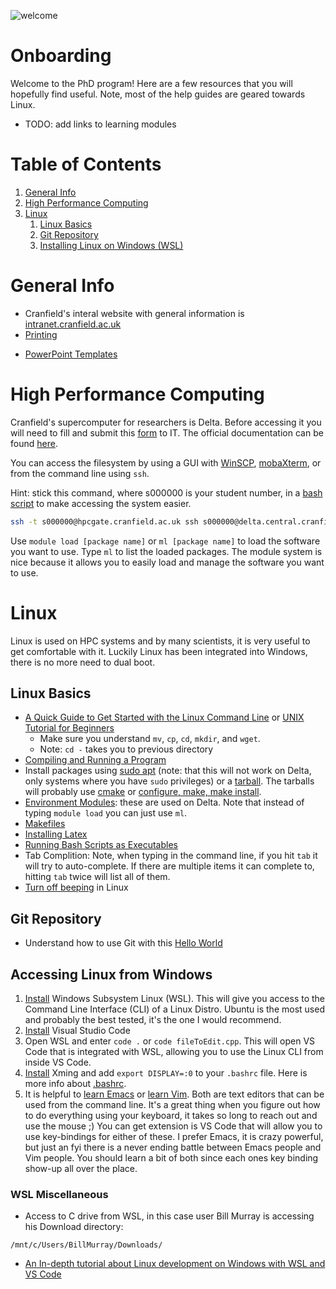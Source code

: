 ![welcome](https://cdn.pixabay.com/photo/2018/09/27/09/21/web-3706561_1280.jpg)
# Onboarding
Welcome to the PhD program!
Here are a few resources that you will hopefully find useful.
Note, most of the help guides are geared towards Linux.

* TODO: add links to learning modules

# Table of Contents
1. [General Info](#general-info)
2. [High Performance Computing](#hpc)
3. [Linux](#linux)
   1. [Linux Basics](#linux-basics)
   2. [Git Repository](#git-repo)
   3. [Installing Linux on Windows (WSL)](#wsl)

# General Info<a name="general-info"></a>
 * Cranfield's interal website with general information is
   [intranet.cranfield.ac.uk](intranet.cranfield.ac.uk)
 * [Printing](https://cranfield-cces.github.io/printing)
<!---  * add link to comp hardware -->
  * [PowerPoint Templates](https://intranet.cranfield.ac.uk/CranfieldBrand/Pages/PowerPoint-templates.aspx)

# High Performance Computing<a name="hpc"></a>
Cranfield's supercomputer for researchers is Delta.
Before accessing it you will need to fill and submit this
  [form](https://intranet.cranfield.ac.uk/it/Documents3/DeltaApplication.pdf)
  to IT.
The official documentation can be found
  [here](https://intranet.cranfield.ac.uk/it/Documents3/Getting%20Started%20With%20HPC.pdf).


You can access the filesystem by using a GUI with
[WinSCP](https://intranet.cranfield.ac.uk/it/Documents3/WindowsHPCSCP.pdf),
 [mobaXterm](https://intranet.cranfield.ac.uk/it/Documents3/WindowsMobaXterm.pdf),
 or from the command line using `ssh`.


Hint: stick this command, where s000000 is your student number, in a
  [bash script](https://github.com/Cranfield-CCES/cranfield-cces.github.io/blob/master/delta.sh)
  to make accessing the system easier.
``` bash
ssh -t s000000@hpcgate.cranfield.ac.uk ssh s000000@delta.central.cranfield.ac.uk
```

Use `module load [package name]` or `ml [package name]` to load the software you want to use.
Type `ml` to list the loaded packages.
The module system is nice because it allows you to easily load and manage the software you want to use.



# Linux
Linux is used on HPC systems and by many scientists, it is very useful to get comfortable with it.
Luckily Linux has been integrated into Windows, there is no more need to dual boot.

## Linux Basics<a name="linux-basics"></a>
 * [A Quick Guide to Get Started with the Linux Command Line](https://www.makeuseof.com/tag/using-linux-with-wayland/) or [UNIX Tutorial for Beginners](http://www.ee.surrey.ac.uk/Teaching/Unix/)
     * Make sure you understand `mv`, `cp`, `cd`, `mkdir`, and `wget`.
     * Note: `cd -` takes you to previous directory
 * [Compiling and Running a Program](https://cranfield-cces.github.io/compile)
 * Install packages using [sudo apt](https://codeburst.io/a-beginners-guide-to-using-apt-get-commands-in-linux-ubuntu-d5f102a56fc4)
   (note: that this will not work on Delta, only systems where you have `sudo` privileges)
   or a [tarball](https://linuxize.com/post/how-to-extract-unzip-tar-gz-file/).
   The tarballs will probably use [cmake](https://preshing.com/20170511/how-to-build-a-cmake-based-project/#running-cmake-from-the-command-line)
   or [configure, make, make install](https://thoughtbot.com/blog/the-magic-behind-configure-make-make-install).
 * [Environment Modules](http://www.admin-magazine.com/HPC/Articles/Environment-Modules): these are used on Delta.
   Note that instead of typing `module load` you can just use `ml`.
 * [Makefiles](https://makefiletutorial.com/)
 * [Installing Latex](https://linuxconfig.org/how-to-install-latex-on-ubuntu-18-04-bionic-beaver-linux)
 * [Running Bash Scripts as Executables](https://www.cyberciti.biz/faq/run-execute-sh-shell-script/)
 * Tab Complition: Note, when typing in the command line, if you hit `tab` it will try to auto-complete.
   If there are multiple items it can complete to, hitting `tab` twice will list all of them.
 * [Turn off beeping](https://www.tldp.org/HOWTO/Visual-Bell-8.html) in Linux


## Git Repository<a name="git-repo"></a>
 * Understand how to use Git with this [Hello World](https://guides.github.com/activities/hello-world/)

## Accessing Linux from Windows<a name="wsl"></a>
 1. [Install](https://docs.microsoft.com/en-us/windows/wsl/install-win10) Windows Subsystem Linux (WSL).
    This will give you access to the Command Line Interface (CLI) of a Linux Distro.
    Ubuntu is the most used and probably the best tested, it's the one I would recommend.
 2. [Install](https://code.visualstudio.com/download) Visual Studio Code
 3. Open WSL and enter `code .` or `code fileToEdit.cpp`.
    This will open VS Code that is integrated with WSL, allowing you to use the Linux CLI from inside VS Code.
 4. [Install](https://sourceforge.net/projects/xming/) Xming and add `export DISPLAY=:0` to your `.bashrc` file.
    Here is more info about [.bashrc](https://www.maketecheasier.com/what-is-bashrc/).
 5. It is helpful to [learn Emacs](http://ergoemacs.org/emacs/emacs_basics.html) or [learn Vim](https://danielmiessler.com/study/vim/).
    Both are text editors that can be used from the command line.
    It's a great thing when you figure out how to do everything using your keyboard, it takes so long to reach out and use the mouse ;)
    You can get extension is VS Code that will allow you to use key-bindings for either of these.
    I prefer Emacs, it is crazy powerful, but just an fyi there is a never ending battle between Emacs people and Vim people.
    You should learn a bit of both since each ones key binding show-up all over the place.

### WSL Miscellaneous
 * Access to C drive from WSL, in this case user Bill Murray is accessing his Download directory:
 ```
 /mnt/c/Users/BillMurray/Downloads/
 ```
 * [An In-depth tutorial about Linux development on Windows with WSL and VS Code](https://devblogs.microsoft.com/commandline/an-in-depth-tutorial-on-linux-development-on-windows-with-wsl-and-visual-studio-code/)
